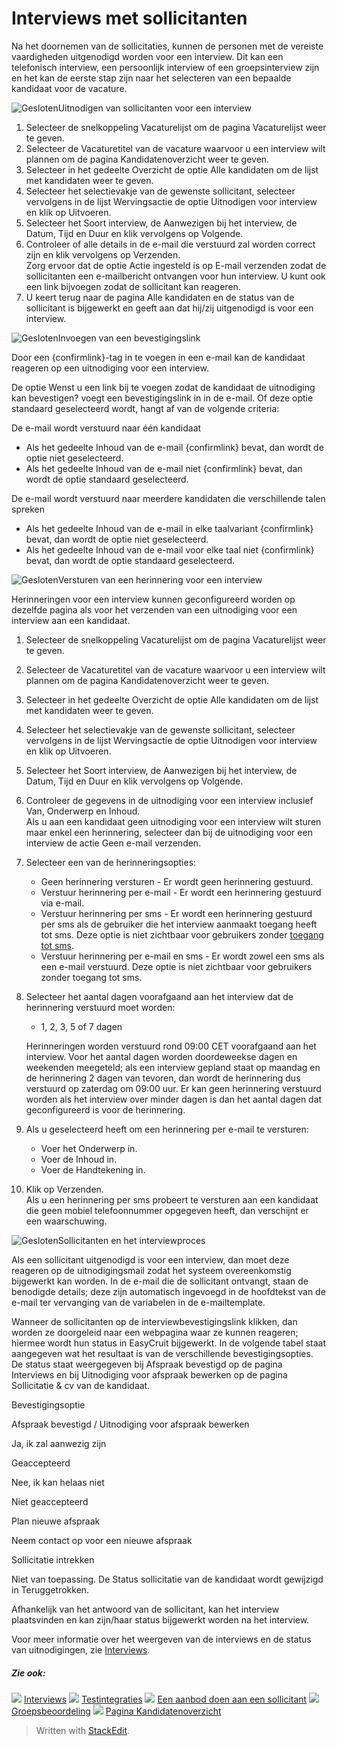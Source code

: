 # Interviews met sollicitanten

Na het doornemen van de sollicitaties, kunnen de personen met de vereiste vaardigheden uitgenodigd worden voor een interview. Dit kan een telefonisch interview, een persoonlijk interview of een groepsinterview zijn en het kan de eerste stap zijn naar het selecteren van een bepaalde kandidaat voor de vacature.

![Gesloten](../Skins/Default/Stylesheets/Images/transparent.gif)Uitnodigen van sollicitanten voor een interview

1.  Selecteer de snelkoppeling  Vacaturelijst  om de pagina  Vacaturelijst  weer te geven.
2.  Selecteer de  Vacaturetitel  van de vacature waarvoor u een interview wilt plannen om de pagina  Kandidatenoverzicht  weer te geven.
3.  Selecteer in het gedeelte  Overzicht  de optie  Alle kandidaten  om de lijst met kandidaten weer te geven.
4.  Selecteer het selectievakje van de gewenste sollicitant, selecteer vervolgens in de lijst  Wervingsactie  de optie  Uitnodigen voor interview  en klik op  Uitvoeren.
5.  Selecteer het  Soort interview, de  Aanwezigen bij het interview, de  Datum,  Tijd  en  Duur  en klik vervolgens op  Volgende.
6.  Controleer of alle details in de e-mail die verstuurd zal worden correct zijn en klik vervolgens op  Verzenden.  
    Zorg ervoor dat de optie  Actie  ingesteld is op  E-mail verzenden  zodat de sollicitanten een e-mailbericht ontvangen voor hun interview. U kunt ook een link bijvoegen zodat de sollicitant kan reageren.
7.  U keert terug naar de pagina  Alle kandidaten  en de status van de sollicitant is bijgewerkt en geeft aan dat hij/zij uitgenodigd is voor een interview.

![Gesloten](../Skins/Default/Stylesheets/Images/transparent.gif)Invoegen van een bevestigingslink

Door een  {confirmlink}-tag in te voegen in een e-mail kan de kandidaat reageren op een uitnodiging voor een interview.

De optie  Wenst u een link bij te voegen zodat de kandidaat de uitnodiging kan bevestigen?  voegt een bevestigingslink in in de e-mail. Of deze optie standaard geselecteerd wordt, hangt af van de volgende criteria:

De e-mail wordt verstuurd naar één kandidaat

-   Als het gedeelte  Inhoud  van de e-mail  {confirmlink}  bevat, dan wordt de optie niet geselecteerd.
-   Als het gedeelte  Inhoud  van de e-mail niet  {confirmlink}  bevat, dan wordt de optie standaard geselecteerd.

De e-mail wordt verstuurd naar meerdere kandidaten die verschillende talen spreken

-   Als het gedeelte  Inhoud  van de e-mail in elke taalvariant  {confirmlink}  bevat, dan wordt de optie niet geselecteerd.
-   Als het gedeelte  Inhoud  van de e-mail voor elke taal niet  {confirmlink}  bevat, dan wordt de optie standaard geselecteerd.

![Gesloten](../Skins/Default/Stylesheets/Images/transparent.gif)Versturen van een herinnering voor een interview

Herinneringen voor een interview kunnen geconfigureerd worden op dezelfde pagina als voor het verzenden van een uitnodiging voor een interview aan een kandidaat.

1.  Selecteer de snelkoppeling  Vacaturelijst  om de pagina  Vacaturelijst  weer te geven.
2.  Selecteer de  Vacaturetitel  van de vacature waarvoor u een interview wilt plannen om de pagina  Kandidatenoverzicht  weer te geven.
3.  Selecteer in het gedeelte  Overzicht  de optie  Alle kandidaten  om de lijst met kandidaten weer te geven.
4.  Selecteer het selectievakje van de gewenste sollicitant, selecteer vervolgens in de lijst  Wervingsactie  de optie  Uitnodigen voor interview  en klik op  Uitvoeren.
5.  Selecteer het  Soort interview, de  Aanwezigen bij het interview, de  Datum,  Tijd  en  Duur  en klik vervolgens op  Volgende.
6.  Controleer de gegevens in de uitnodiging voor een interview inclusief  Van,  Onderwerp  en  Inhoud.  
    Als u aan een kandidaat geen uitnodiging voor een interview wilt sturen maar enkel een herinnering, selecteer dan bij de uitnodiging voor een interview de actie  Geen e-mail verzenden.
7.  Selecteer een van de herinneringsopties:
    -   Geen herinnering versturen  - Er wordt geen herinnering gestuurd.
    -   Verstuur herinnering per e-mail  - Er wordt een herinnering gestuurd via e-mail.
    -   Verstuur herinnering per sms  - Er wordt een herinnering gestuurd per sms als de gebruiker die het interview aanmaakt toegang heeft tot sms. Deze optie is niet zichtbaar voor gebruikers zonder  [toegang tot sms](users_access_controls.htm).
    -   Verstuur herinnering per e-mail en sms  - Er wordt zowel een sms als een e-mail verstuurd. Deze optie is niet zichtbaar voor gebruikers zonder toegang tot sms.
8.  Selecteer het aantal dagen voorafgaand aan het interview dat de herinnering verstuurd moet worden:
    
    -   1, 2, 3, 5 of 7 dagen
    
    Herinneringen worden verstuurd rond 09:00 CET voorafgaand aan het interview. Voor het aantal dagen worden doordeweekse dagen en weekenden meegeteld; als een interview gepland staat op maandag en de herinnering 2 dagen van tevoren, dan wordt de herinnering dus verstuurd op zaterdag om 09:00 uur. Er kan geen herinnering verstuurd worden als het interview over minder dagen is dan het aantal dagen dat geconfigureerd is voor de herinnering.
9.  Als u geselecteerd heeft om een herinnering per e-mail te versturen:
    -   Voer het  Onderwerp  in.
    -   Voer de  Inhoud  in.
    -   Voer de  Handtekening  in.
10.  Klik op  Verzenden.  
    Als u een herinnering per sms probeert te versturen aan een kandidaat die geen mobiel telefoonnummer opgegeven heeft, dan verschijnt er een waarschuwing.

![Gesloten](../Skins/Default/Stylesheets/Images/transparent.gif)Sollicitanten en het interviewproces

Als een sollicitant uitgenodigd is voor een interview, dan moet deze reageren op de uitnodigingsmail zodat het systeem overeenkomstig bijgewerkt kan worden. In de e-mail die de sollicitant ontvangt, staan de benodigde details; deze zijn automatisch ingevoegd in de hoofdtekst van de e-mail ter vervanging van de variabelen in de e-mailtemplate.

Wanneer de sollicitanten op de interviewbevestigingslink klikken, dan worden ze doorgeleid naar een webpagina waar ze kunnen reageren; hiermee wordt hun status in EasyCruit bijgewerkt. In de volgende tabel staat aangegeven wat het resultaat is van de verschillende bevestigingsopties. De status staat weergegeven bij  Afspraak bevestigd  op de pagina  Interviews  en bij  Uitnodiging voor afspraak bewerken  op de pagina  Sollicitatie & cv  van de kandidaat.

Bevestigingsoptie

Afspraak bevestigd / Uitnodiging voor afspraak bewerken

Ja, ik zal aanwezig zijn

Geaccepteerd

Nee, ik kan helaas niet

Niet geaccepteerd

Plan nieuwe afspraak

Neem contact op voor een nieuwe afspraak

Sollicitatie intrekken

Niet van toepassing. De  Status sollicitatie  van de kandidaat wordt gewijzigd in  Teruggetrokken.

Afhankelijk van het antwoord van de sollicitant, kan het interview plaatsvinden en kan zijn/haar status bijgewerkt worden na het interview.

Voor meer informatie over het weergeven van de interviews en de status van uitnodigingen, zie  [Interviews](recruitment_calendar.htm).

##### Zie ook:

![](../Resources/Images/icon-document-link.png)  [Interviews](recruitment_calendar.htm)
![](../Resources/Images/icon-document-link.png)  [Testintegraties](test_integrations.htm)
![](../Resources/Images/icon-document-link.png)  [Een aanbod doen aan een sollicitant](making_an_offer_to_an_applicant.htm)
![](../Resources/Images/icon-document-link.png)  [Groepsbeoordeling](collaborative_rating_panel_review.htm)
![](../Resources/Images/icon-document-link.png)  [Pagina Kandidatenoverzicht](application_handling_page_overview.htm)


> Written with [StackEdit](https://stackedit.io/).
<!--stackedit_data:
eyJoaXN0b3J5IjpbLTUyODIwMTI0NF19
-->